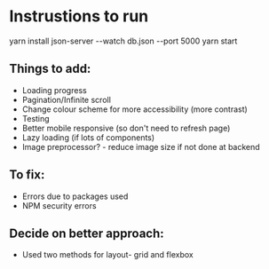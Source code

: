 # Instrustions to run
yarn install
json-server --watch db.json --port 5000
yarn start

## Things to add:

- Loading progress
- Pagination/Infinite scroll
- Change colour scheme for more accessibility (more contrast) 
- Testing
- Better mobile responsive (so don't need to refresh page)  
- Lazy loading (if lots of components)
- Image preprocessor? - reduce image size if not done at backend 
 
## To fix:

- Errors due to packages used 
- NPM security errors 
 
## Decide on better approach:

- Used two methods for layout- grid and flexbox
